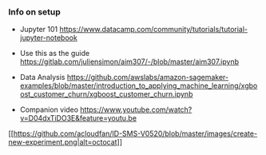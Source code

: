 ### Info on setup
- Jupyter 101
https://www.datacamp.com/community/tutorials/tutorial-jupyter-notebook

- Use this as the guide
https://gitlab.com/juliensimon/aim307/-/blob/master/aim307.ipynb

- Data Analysis
https://github.com/awslabs/amazon-sagemaker-examples/blob/master/introduction_to_applying_machine_learning/xgboost_customer_churn/xgboost_customer_churn.ipynb

- Companion video
https://www.youtube.com/watch?v=D04dxTiDO3E&feature=youtu.be


[[https://github.com/acloudfan/ID-SMS-V0520/blob/master/images/create-new-experiment.png|alt=octocat]]